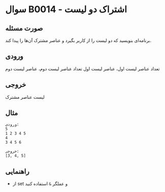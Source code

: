 # سوال B0014 - اشتراک دو لیست

## صورت مسئله
برنامه‌ای بنویسید که دو لیست را از کاربر بگیرد و عناصر مشترک آن‌ها را پیدا کند.

## ورودی
تعداد عناصر لیست اول، عناصر لیست اول
تعداد عناصر لیست دوم، عناصر لیست دوم

## خروجی
لیست عناصر مشترک

## مثال
```
ورودی:
5
1 2 3 4 5
4
3 4 5 6

خروجی:
[3, 4, 5]
```

## راهنمایی
- از set و عملگر `&` استفاده کنید
